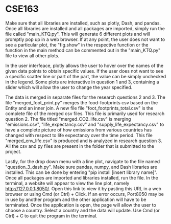 # CSE163

Make sure that all libraries are installed, such as plotly, Dash, and pandas. Once all libraries are installed and all packages are imported, simply run the file called "main_KTQ.py". This will generate 6 different plots and will promptly pop up in a web browser. If at any point, the user does not want to see a particular plot, the "fig.show" in the respective function or the function in the main method can be commented out in the "main_KTQ.py" file to view all other plots. 

In the user interfeace, plotly allows the user to hover over the names of the given data points to obtain specific values. If the user does not want to see a specific scatter line or part of the part, the value can be simply unchecked in the legend. Some plots are interactive in question 1 and 3, containing a slider which will allow the user to change the year specified.

The data is merged in separate files for the research questions 2 and 3. The file "merged_foot_print.py" merges the food-footprints csv based on the Entity and an inner join. A new file file
"foot_footprints_total.csv" is the complete file of the merged csv files. This file is primarily used for research question 2. The file titled "merged_CO2_life.csv" is merging "emissions.csv", "life_expectancy.csv" and "supply_life_expectancy.csv" to have a complete picture of how emissions from various countries has changed with respect to life expectancy over the time period. This 
file "merged_env_life.csv" is produced and is analyzed in research question 3. All the csv and py files are present in the folder that is submitted to the project.

Lastly, for the drop down menu with a line plot, navigate to the file named "question_3_dash.py". Make sure pandas, numpy, and Dash libraries are installed. This can be done by entering "pip install [insert library name]". Once all packages are imported and libraries installed, run the file. In the terminal, a website will appear to view the line plot, namely
http://127.0.0.1:8050/. Open this link to view it by pasting this URL in a web browser or using Cmd (or Ctrl) + Click. If an error occurs, Port8050 may be in use by another program and the other application will have to be terminated. Once the application is open, the page will allow the user to choose a country. Select a country and the data will update. Use Cmd (or Ctrl) + C
to quit the program in the terminal.
